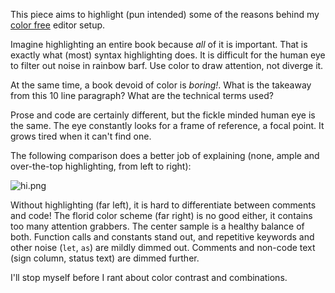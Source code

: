This piece aims to highlight (pun intended) some of the
reasons behind my [color
free](https://files.nerdypepper.tech/bF.png) editor setup.

Imagine highlighting an entire book because *all* of it is
important. That is exactly what (most) syntax highlighting
does. It is difficult for the human eye to filter out noise
in rainbow barf. Use color to draw attention, not diverge
it.

At the same time, a book devoid of color is *boring!*. What
is the takeaway from this 10 line paragraph? What are the
technical terms used?

Prose and code are certainly different, but the fickle
minded human eye is the same. The eye constantly looks for a
frame of reference, a focal point. It grows tired when it
can't find one.

The following comparison does a better job of explaining
(none, ample and over-the-top highlighting, from left to
right):

![hi.png](https://files.nerdypepper.tech/lt.png)

Without highlighting (far left), it is hard to differentiate
between comments and code! The florid color scheme (far
right) is no good either, it contains too many attention
grabbers. The center sample is a healthy balance of both.
Function calls and constants stand out, and repetitive
keywords and other noise (`let`, `as`) are mildly dimmed
out. Comments and non-code text (sign column, status text)
are dimmed further.

I'll stop myself before I rant about color contrast and
combinations.
